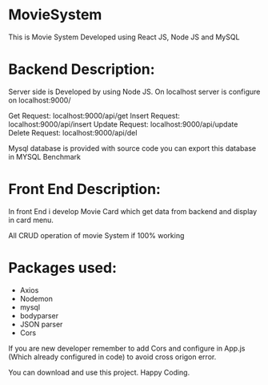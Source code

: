 # MovieSystem
This is Movie System Developed using React JS, Node JS and MySQL 

Backend Description:
====================
Server side is Developed by using Node JS. On localhost server is configure on localhost:9000/

Get Request: localhost:9000/api/get
Insert Request: localhost:9000/api/insert
Update Request: localhost:9000/api/update
Delete Request: localhost:9000/api/del

Mysql database is provided with source code you can export this database in MYSQL Benchmark



Front End Description:
======================

In front End i develop Movie Card which get data from backend and display in card menu.

All CRUD operation of movie System if 100% working


Packages used:
==============
- Axios
- Nodemon
- mysql
- bodyparser
- JSON parser
- Cors

If you are new developer remember to add Cors and configure in App.js (Which already configured in code) to avoid cross origon error.

You can download and use this project. Happy Coding.
